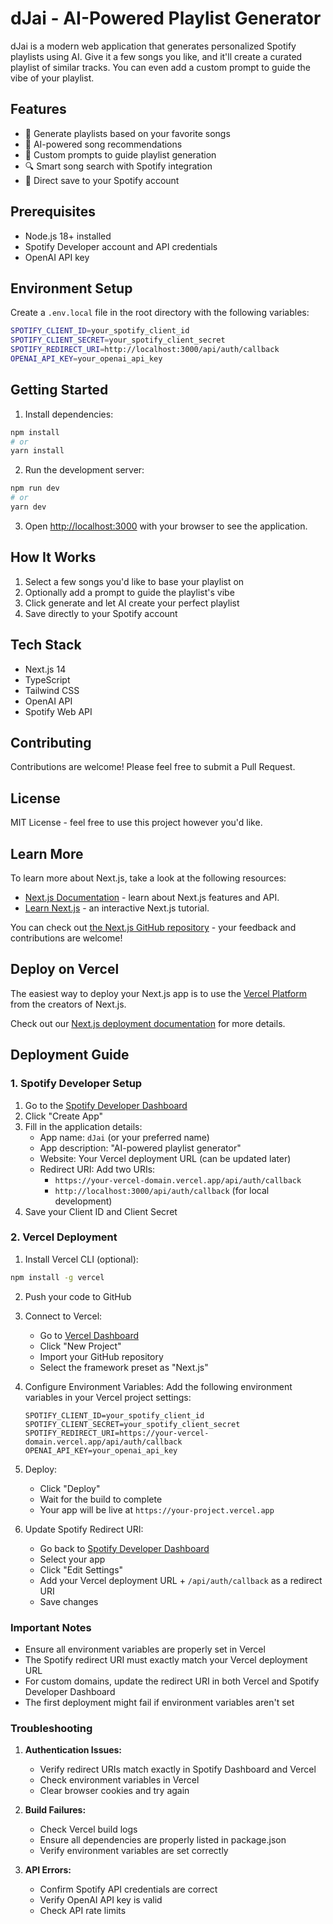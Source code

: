 # dJai - AI-Powered Playlist Generator

dJai is a modern web application that generates personalized Spotify playlists using AI. Give it a few songs you like, and it'll create a curated playlist of similar tracks. You can even add a custom prompt to guide the vibe of your playlist.

## Features

- 🎵 Generate playlists based on your favorite songs
- 🤖 AI-powered song recommendations
- 💭 Custom prompts to guide playlist generation
- 🔍 Smart song search with Spotify integration
- 💾 Direct save to your Spotify account

## Prerequisites

- Node.js 18+ installed
- Spotify Developer account and API credentials
- OpenAI API key

## Environment Setup

Create a `.env.local` file in the root directory with the following variables:

```bash
SPOTIFY_CLIENT_ID=your_spotify_client_id
SPOTIFY_CLIENT_SECRET=your_spotify_client_secret
SPOTIFY_REDIRECT_URI=http://localhost:3000/api/auth/callback
OPENAI_API_KEY=your_openai_api_key
```

## Getting Started

1. Install dependencies:
```bash
npm install
# or
yarn install
```

2. Run the development server:
```bash
npm run dev
# or
yarn dev
```

3. Open [http://localhost:3000](http://localhost:3000) with your browser to see the application.

## How It Works

1. Select a few songs you'd like to base your playlist on
2. Optionally add a prompt to guide the playlist's vibe
3. Click generate and let AI create your perfect playlist
4. Save directly to your Spotify account

## Tech Stack

- Next.js 14
- TypeScript
- Tailwind CSS
- OpenAI API
- Spotify Web API

## Contributing

Contributions are welcome! Please feel free to submit a Pull Request.

## License

MIT License - feel free to use this project however you'd like.

## Learn More

To learn more about Next.js, take a look at the following resources:

- [Next.js Documentation](https://nextjs.org/docs) - learn about Next.js features and API.
- [Learn Next.js](https://nextjs.org/learn) - an interactive Next.js tutorial.

You can check out [the Next.js GitHub repository](https://github.com/vercel/next.js) - your feedback and contributions are welcome!

## Deploy on Vercel

The easiest way to deploy your Next.js app is to use the [Vercel Platform](https://vercel.com/new?utm_medium=default-template&filter=next.js&utm_source=create-next-app&utm_campaign=create-next-app-readme) from the creators of Next.js.

Check out our [Next.js deployment documentation](https://nextjs.org/docs/app/building-your-application/deploying) for more details.

## Deployment Guide

### 1. Spotify Developer Setup

1. Go to the [Spotify Developer Dashboard](https://developer.spotify.com/dashboard)
2. Click "Create App"
3. Fill in the application details:
   - App name: `dJai` (or your preferred name)
   - App description: "AI-powered playlist generator"
   - Website: Your Vercel deployment URL (can be updated later)
   - Redirect URI: Add two URIs:
     - `https://your-vercel-domain.vercel.app/api/auth/callback`
     - `http://localhost:3000/api/auth/callback` (for local development)
4. Save your Client ID and Client Secret

### 2. Vercel Deployment

1. Install Vercel CLI (optional):
```bash
npm install -g vercel
```

2. Push your code to GitHub

3. Connect to Vercel:
   - Go to [Vercel Dashboard](https://vercel.com)
   - Click "New Project"
   - Import your GitHub repository
   - Select the framework preset as "Next.js"

4. Configure Environment Variables:
   Add the following environment variables in your Vercel project settings:
   ```
   SPOTIFY_CLIENT_ID=your_spotify_client_id
   SPOTIFY_CLIENT_SECRET=your_spotify_client_secret
   SPOTIFY_REDIRECT_URI=https://your-vercel-domain.vercel.app/api/auth/callback
   OPENAI_API_KEY=your_openai_api_key
   ```

5. Deploy:
   - Click "Deploy"
   - Wait for the build to complete
   - Your app will be live at `https://your-project.vercel.app`

6. Update Spotify Redirect URI:
   - Go back to [Spotify Developer Dashboard](https://developer.spotify.com/dashboard)
   - Select your app
   - Click "Edit Settings"
   - Add your Vercel deployment URL + `/api/auth/callback` as a redirect URI
   - Save changes

### Important Notes

- Ensure all environment variables are properly set in Vercel
- The Spotify redirect URI must exactly match your Vercel deployment URL
- For custom domains, update the redirect URI in both Vercel and Spotify Developer Dashboard
- The first deployment might fail if environment variables aren't set

### Troubleshooting

1. **Authentication Issues:**
   - Verify redirect URIs match exactly in Spotify Dashboard and Vercel
   - Check environment variables in Vercel
   - Clear browser cookies and try again

2. **Build Failures:**
   - Check Vercel build logs
   - Ensure all dependencies are properly listed in package.json
   - Verify environment variables are set correctly

3. **API Errors:**
   - Confirm Spotify API credentials are correct
   - Verify OpenAI API key is valid
   - Check API rate limits
